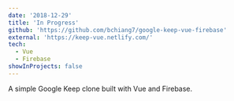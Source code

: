 ```yaml
---
date: '2018-12-29'
title: 'In Progress'
github: 'https://github.com/bchiang7/google-keep-vue-firebase'
external: 'https://keep-vue.netlify.com/'
tech:
  - Vue
  - Firebase
showInProjects: false
---
```


A simple Google Keep clone built with Vue and Firebase.
